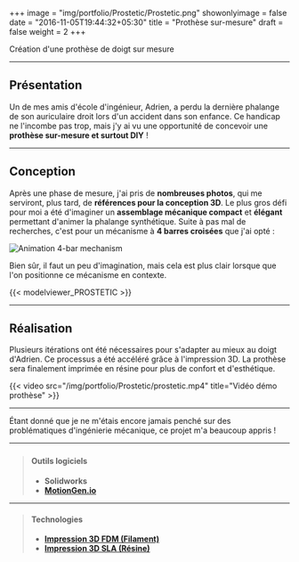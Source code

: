 +++
image = "img/portfolio/Prostetic/Prostetic.png"
showonlyimage = false
date = "2016-11-05T19:44:32+05:30"
title = "Prothèse sur-mesure"
draft = false
weight = 2
+++

Création d'une prothèse de doigt sur mesure
<!--more-->

<!-- to do :
Ajouter des photos et des vidéos réelles -->

 ---

## Présentation

Un de mes amis d'école d'ingénieur, Adrien, a perdu la dernière phalange de son auriculaire droit lors d'un accident dans son enfance. Ce handicap ne l'incombe pas trop, mais j'y ai vu une opportunité de concevoir une **prothèse sur-mesure et surtout DIY** !

---

## Conception

Après une phase de mesure, j'ai pris de **nombreuses photos**, qui me serviront, plus tard, de **références pour la conception 3D**.
Le plus gros défi pour moi a été d'imaginer un **assemblage mécanique compact** et **élégant** permettant d'animer la phalange synthétique.
Suite à pas mal de recherches, c'est pour un mécanisme à **4 barres croisées** que j'ai opté :

![Animation 4-bar mechanism](/img/portfolio/Prostetic/X4bar.gif)

Bien sûr, il faut un peu d'imagination, mais cela est plus clair lorsque que l'on positionne ce mécanisme en contexte.

{{< modelviewer_PROSTETIC >}}

---

## Réalisation

Plusieurs itérations ont été nécessaires pour s'adapter au mieux au doigt d'Adrien.
Ce processus a été accéléré grâce à l'impression 3D. La prothèse sera finalement imprimée en résine pour plus de confort et d'esthétique.

{{< video src="/img/portfolio/Prostetic/prostetic.mp4" title="Vidéo démo prothèse" >}}

---

Étant donné que je ne m'étais encore jamais penché sur des problématiques d'ingénierie mécanique, ce projet m'a beaucoup appris !

---

###

>#### Outils logiciels
>
>- **Solidworks**
>- **[MotionGen.io](https://motiongen.io)**

---

>#### Technologies
>
>- **[Impression 3D FDM (Filament)](https://makerspace-amiens.fr/pages/machines/)**
>- **[Impression 3D SLA (Résine)](https://makerspace-amiens.fr/pages/machines/)**
